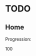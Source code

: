 # TODO

## Home

Progression:
<div class="progress progress-100plus">
	<div class="progress-bar" style="width:100%">
	</div>
	<span class="progress-label">100</span>
</div>


